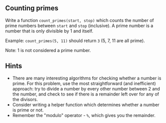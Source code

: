 ## Counting primes

Write a function `count_primes(start, stop)` which counts the number of prime numbers between `start` and `stop` (inclusive). A prime number is a number that is only divisible by 1 and itself. 

Example: `count_primes(5, 11)` should return `3` (5, 7, 11 are all prime). 

Note: 1 is not considered a prime number.

## Hints

* There are many interesting algorithms for checking whether a number is prime. For this problem, use the most 
  straightforward (and inefficient) approach: try to divide a number by every other number between 2 and the number,
  and check to see if there is a remainder left over for any of the divisors.
* Consider writing a helper function which determines whether a number is prime or not.
* Remember the "modulo" operator - `%`, which gives you the remainder.